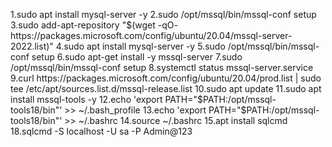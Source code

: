 1.sudo apt install mysql-server -y
2.sudo /opt/mssql/bin/mssql-conf setup
3.sudo add-apt-repository "$(wget -qO- https://packages.microsoft.com/config/ubuntu/20.04/mssql-server-2022.list)"
4.sudo apt install mysql-server -y
5.sudo /opt/mssql/bin/mssql-conf setup
6.sudo apt-get install -y mssql-server
7.sudo /opt/mssql/bin/mssql-conf setup
8.systemctl status mssql-server.service
9.curl https://packages.microsoft.com/config/ubuntu/20.04/prod.list | sudo tee /etc/apt/sources.list.d/mssql-release.list
10.sudo apt update
11.sudo apt install mssql-tools -y
12.echo 'export PATH="$PATH:/opt/mssql-tools18/bin"' >> ~/.bash_profile
13.echo 'export PATH="$PATH:/opt/mssql-tools18/bin"' >> ~/.bashrc
14.source ~/.bashrc
15.apt install sqlcmd
18.sqlcmd -S localhost -U sa -P Admin@123
